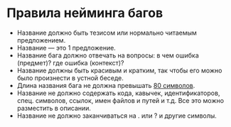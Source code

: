# Правила **нейминга** багов

* Название должно быть тезисом или нормально читаемым предложением.
* Название — это 1 предложение.
* Название бага должно отвечать на вопросы: в чем ошибка (предмет)? где ошибка (контекст)?
* Название должны быть красивым и кратким, так чтобы его можно было произнести в устной беседе.
* Длина названия бага не должна превышать [80 символов](https://wordcounter.net/).
* Название не должно содержать кода, кавычек, идентификаторов, спец. символов, ссылок, имен файлов и путей и т.д. Все это можно разместить в описании.
* Название не должно заканчиваться на . или ? и другие символы.
